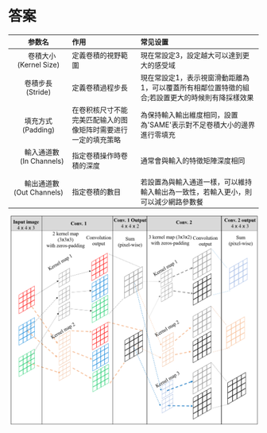 答案
===

|          参数名           | 作用                                                         | 常见设置                                                     |
| :-----------------------: | :----------------------------------------------------------- | :----------------------------------------------------------- |
| 　卷積大小 (Kernel Size)    | 定義卷積的視野範圍                                           | 現在常設定3，設定越大可以達到更大的感受域 |
|    卷積步長 (Stride)      | 定義卷積過程步長                                            | 現在常設定1，表示視窗滑動距離為1，可以覆蓋所有相鄰位置特徵的組合;若設置更大的時候則有降採樣效果 |
|    填充方式 (Padding)     | 在卷积核尺寸不能完美匹配输入的图像矩阵时需要进行一定的填充策略 | 為保持輸入輸出維度相同，設置為'SAME'表示對不足卷積大小的邊界進行零填充 |
| 　輸入通道數 　(In Channels)  　| 指定卷積操作時卷積的深度                                    | 通常會與輸入的特徵矩陣深度相同 |
| 　輸出通道數 (Out Channels) 　　| 指定卷積的數目                                             | 若設置為與輸入通道一樣，可以維持輸入輸出為一致性，若輸入更小，則可以減少網路參數餐

![image](./(2019.11.27)%20卷積神經網路(CNN)/img/1.png)
